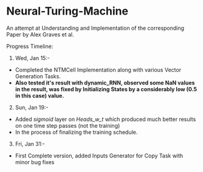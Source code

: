 # Neural-Turing-Machine
An attempt at Understanding and Implementation of the corresponding Paper by Alex Graves et al.

Progress Timeline:

1. Wed, Jan 15:-
+ Completed the NTMCell Implementation along with various Vector Generation Tasks.
+ __Also tested it's result with dynamic_RNN, observed some NaN values in the result, was fixed by Initializing      States by a considerably low (0.5 in this case) value.__

2. Sun, Jan 19:-
+ Added *sigmoid* layer on *Heads_w_t* which produced much better results on one time step passes (not the training)
+ In the process of finalizing the training schedule.

3. Fri, Jan 31:-
+ First Complete version, added Inputs Generator for Copy Task with minor bug fixes
